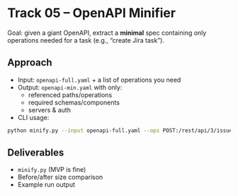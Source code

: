 # Track 05 – OpenAPI Minifier

Goal: given a giant OpenAPI, extract a **minimal** spec containing only operations needed for a task (e.g., “create Jira task”).

## Approach
- Input: `openapi-full.yaml` + a list of operations you need
- Output: `openapi-min.yaml` with only:
  - referenced paths/operations
  - required schemas/components
  - servers & auth
- CLI usage:
```bash
python minify.py --input openapi-full.yaml --ops POST:/rest/api/3/issue --output openapi-min.yaml
```

## Deliverables

* `minify.py` (MVP is fine)
* Before/after size comparison
* Example run output